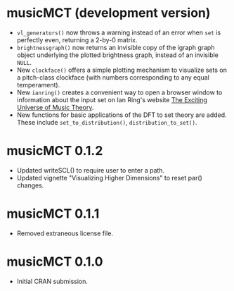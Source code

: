 # musicMCT (development version)

* `vl_generators()` now throws a warning instead of an error when `set` is 
  perfectly even, returning a 2-by-0 matrix.
* `brightnessgraph()` now returns an invisible copy of the igraph graph object
  underlying the plotted brightness graph, instead of an invisible `NULL`.
* New `clockface()` offers a simple plotting mechanism to visualize sets on
  a pitch-class clockface (with numbers corresponding to any equal temperament).
* New `ianring()` creates a convenient way to open a browser window to information
  about the input set on Ian Ring's website 
  [The Exciting Universe of Music Theory](https://ianring.com/musictheory).
* New functions for basic applications of the DFT to set theory are added. These 
  include `set_to_distribution()`, `distribution_to_set()`.

# musicMCT 0.1.2

* Updated writeSCL() to require user to enter a path.
* Updated vignette "Visualizing Higher Dimensions" to reset par() changes.

# musicMCT 0.1.1

* Removed extraneous license file.

# musicMCT 0.1.0

* Initial CRAN submission.
